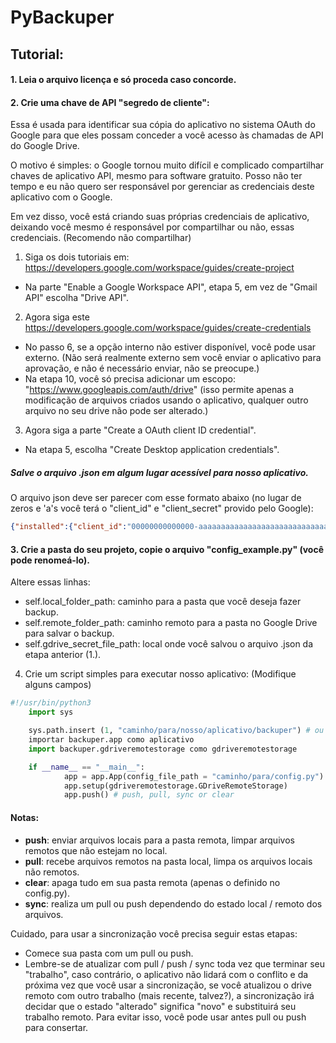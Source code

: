 # PyBackuper


## Tutorial:

#### 1. Leia o arquivo licença e só proceda caso concorde.

#### 2. Crie uma chave de API "segredo de cliente":
Essa é usada para identificar sua cópia do aplicativo no sistema OAuth do Google para que eles possam conceder a você acesso às chamadas de API do Google Drive.

 O motivo é simples: o Google tornou muito difícil e complicado compartilhar chaves de aplicativo API, mesmo para software gratuito. Posso não ter tempo e eu não quero ser responsável por gerenciar as credenciais deste aplicativo com o Google.

 Em vez disso, você está criando suas próprias credenciais de aplicativo, deixando você mesmo é responsável por compartilhar ou não, essas credenciais. (Recomendo não compartilhar)
1. Siga os dois tutoriais em: https://developers.google.com/workspace/guides/create-project
 - Na parte "Enable a Google Workspace API", etapa 5, em vez de "Gmail API" escolha "Drive API".
2. Agora siga este https://developers.google.com/workspace/guides/create-credentials
 - No passo 6, se a opção interno não estiver disponível, você pode usar externo.
(Não será realmente externo sem você enviar o aplicativo
para aprovação, e não é necessário enviar, não se preocupe.)
 - Na etapa 10, você só precisa adicionar um escopo: "https://www.googleapis.com/auth/drive" (isso permite apenas a modificação de arquivos criados usando o
aplicativo, qualquer outro arquivo no seu drive não pode ser alterado.)
3. Agora siga a parte "Create a OAuth client ID credential".
 - Na etapa 5, escolha "Create Desktop application credentials".
##### Salve o arquivo .json em algum lugar acessível para nosso aplicativo.
O arquivo json deve ser parecer com esse formato abaixo (no lugar de zeros e 'a's você terá o "client_id" e "client_secret" provido pelo Google):
```json
{"installed":{"client_id":"00000000000000-aaaaaaaaaaaaaaaaaaaaaaaaaaaaa.apps.googleusercontent.com","project_id":"project_name","auth_uri":"https://accounts.google.com/o/oauth2/auth","token_uri":"https://oauth2.googleapis.com/token","auth_provider_x509_cert_url":"https://www.googleapis.com/oauth2/v1/certs","client_secret":"A0A0A0A0A0A0A0A0A0A0","redirect_uris":["urn:ietf:wg:oauth:2.0:oob","http://localhost"]}}
```

#### 3. Crie a pasta do seu projeto, copie o arquivo "config_example.py" (você pode renomeá-lo).
 Altere essas linhas:
- self.local_folder_path: caminho para a pasta que você deseja fazer backup.
 - self.remote_folder_path: caminho remoto para a pasta no Google Drive para salvar o backup.
 - self.gdrive_secret_file_path: local onde você salvou o arquivo .json da etapa anterior (1.).

4. Crie um script simples para executar nosso aplicativo:
   (Modifique alguns campos)
```python
#!/usr/bin/python3
    import sys

    sys.path.insert (1, "caminho/para/nosso/aplicativo/backuper") # ou instale na pasta site-packages
    importar backuper.app como aplicativo
    import backuper.gdriveremotestorage como gdriveremotestorage

    if __name__ == "__main__":
            app = app.App(config_file_path = "caminho/para/config.py")
            app.setup(gdriveremotestorage.GDriveRemoteStorage)
            app.push() # push, pull, sync or clear
```
#### Notas:
 - **push**: enviar arquivos locais para a pasta remota, limpar arquivos remotos que não estejam no local.
 - **pull**: recebe arquivos remotos na pasta local, limpa os arquivos locais não remotos.
 - **clear**: apaga tudo em sua pasta remota (apenas o definido no config.py).
 - **sync**: realiza um pull ou push dependendo do estado local / remoto dos arquivos.

Cuidado, para usar a sincronização você precisa seguir estas etapas:
- Comece sua pasta com um pull ou push.
- Lembre-se de atualizar com pull / push / sync toda vez que terminar seu "trabalho",
   caso contrário, o aplicativo não lidará com o conflito e da próxima vez que você usar a sincronização,
   se você atualizou o drive remoto com outro trabalho (mais recente, talvez?), a sincronização irá
   decidar que o estado "alterado" significa "novo" e substituirá seu trabalho remoto.
   Para evitar isso, você pode usar antes pull ou push para consertar.